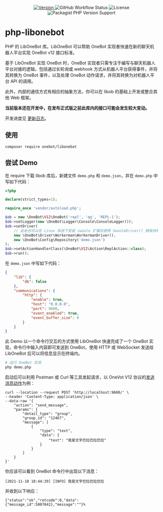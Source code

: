 <!--suppress HtmlDeprecatedAttribute -->
<p align="center">
  <a href="https://github.com/botuniverse/php-libonebot/releases">
    <img alt="Version" src="https://img.shields.io/github/v/release/botuniverse/php-libonebot?include_prereleases&logo=github&style=flat-square" />
  </a>
  <img alt="GitHub Workflow Status" src="https://img.shields.io/github/workflow/status/botuniverse/php-libonebot/Test?logo=github&style=flat-square" />
  <img alt="License" src="https://img.shields.io/github/license/botuniverse/php-libonebot?style=flat-square&logo=open%20source%20initiative&logoColor=white" />
  <img alt="Packagist PHP Version Support" src="https://img.shields.io/packagist/php-v/onebot/libonebot?color=777bb3&logo=php&logoColor=white&style=flat-square" />
</p>

# php-libonebot

PHP 的 LibOneBot 库。LibOneBot 可以帮助 OneBot 实现者快速在新的聊天机器人平台实现 OneBot v12 接口标准。

基于 LibOneBot 实现 OneBot 时，OneBot 实现者只需专注于编写与聊天机器人平台对接的逻辑，包括通过长轮询或 webhook 方式从机器人平台获得事件，并将其转换为 OneBot 事件，以及处理 OneBot
动作请求，并将其转换为对机器人平台 API 的调用。

此外，内部的通信方式有相应的抽象方法，你可以在 libob 的基础上开发或整合其他 Web 框架。

**当前版本还在开发中，在发布正式版之前此库内的接口可能会发生较大变动。**

开发进度见 [更新日志](/docs/update.md)。

## 使用

```shell
composer require onebot/libonebot
```

## 尝试 Demo

在 require 下载 libob 库后，新建文件 `demo.php` 和 `demo.json`，并在 `demo.php` 中写如下代码：

```php
<?php

declare(strict_types=1);

require_once 'vendor/autoload.php';

$ob = new \OneBot\V12\OneBot('repl', 'qq', 'REPL-1');
$ob->setLogger(new \OneBot\Logger\Console\ConsoleLogger());
$ob->setDriver(
    // 此处也可以在 Linux 系统下安装 swoole 扩展后使用 SwooleDriver() 拥有协程能力
    new \OneBot\Driver\Workerman\WorkermanDriver(), 
    new \OneBot\Config\Repository('demo.json')
);
$ob->setActionHandlerClass(\OneBot\V12\Action\ReplAction::class);
$ob->run();
```

在 `demo.json` 中写如下代码：

```json
{
    "lib": {
        "db": false
    },
    "communications": {
        "http": {
            "enable": true,
            "host": "0.0.0.0",
            "port": 9600,
            "event_enabled": true,
            "event_buffer_size": 0
        }
    }
}
```

此 Demo 以一个命令行交互的方式使用 LibOneBot 快速完成了一个 OneBot 实现，命令行中输入内容即可发送到 OneBot，使用 HTTP 或 WebSocket 发送给 LibOneBot 后可以将信息显示在终端内。

```bash
# 运行 OneBot 实现
php demo.php
```

启动后可以利用 Postman 或 Curl 等工具发起请求，以 OneVot V12 协议的[发送消息动作](https://12.onebot.dev/interface/action/message/)为例：

```shell
curl --location --request POST 'http://localhost:9600/' \
--header 'Content-Type: application/json' \
--data-raw '{
    "action": "send_message",
    "params": {
        "detail_type": "group",
        "group_id": "12467",
        "message": [
            {
                "type": "text",
                "data": {
                    "text": "我是文字巴拉巴拉巴拉"
                }
            }
        ]
    }
}'
```

你应该可以看到 OneBot 命令行中出现以下消息：

```shell
[2021-11-18 18:44:39] [INFO] 我是文字巴拉巴拉巴拉
```

并收到以下响应：

```text
{"status":"ok","retcode":0,"data":{"message_id":5007842},"message":""}%
```

